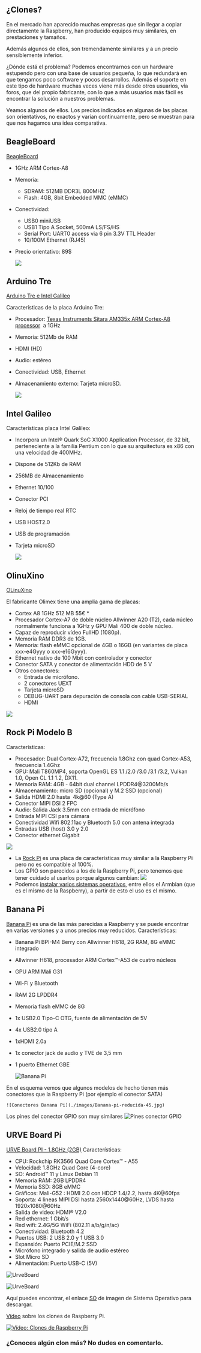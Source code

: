## ¿Clones?

En el mercado han aparecido muchas empresas que sin llegar a copiar directamente la Raspberry, han producido equipos muy similares, en prestaciones y tamaños.

Además algunos de ellos, son tremendamente similares y a un precio sensiblemente inferior.

¿Dónde está el problema? Podemos encontrarnos con un hardware estupendo pero con una base de usuarios pequeña, lo que redundará en que tengamos poco software y pocos desarrollos. Además el soporte en este tipo de hardware muchas veces viene más desde otros usuarios, vía foros, que del propio fabricante, con lo que a más usuarios más fácil es encontrar la solución a nuestros problemas.

Veamos algunos de ellos. Los precios indicados en algunas de las placas son orientativos, no exactos y varían continuamente, pero se muestran para que nos hagamos una idea comparativa.

## BeagleBoard

[BeagleBoard](https://beagleboard.org/)  
* 1GHz ARM Cortex-A8  
* Memoria: 
  * SDRAM: 512MB DDR3L 800MHZ
  * Flash: 4GB, 8bit Embedded MMC (eMMC)
* Conectividad: 
  * USB0  miniUSB
  * USB1 Tipo A Socket, 500mA LS/FS/HS
  * Serial Port: UART0 access via 6 pin 3.3V TTL Header
  * 10/100M Ethernet (RJ45)
* Precio orientativo: 89$

	![](./images/2.3%20BeagleBoard%20ARM%20Cortex%20A8.jpg)


		
## Arduino Tre
[Arduino Tre e Intel Galileo](http://blog.elcacharreo.com/2013/10/04/nuevos-arduino-galileo-y-tre/) 

Características de la placa Arduino Tre: 

* Procesador: [Texas Instruments Sitara AM335x ARM Cortex-A8 processor](http://e2e.ti.com/blogs_/b/toolsinsider/archive/2013/10/03/introducing-arduino-tre.aspx "TI")  a 1GHz
* Memoria: 512Mb de RAM
* HDMI (HD)
* Audio: estéreo
* Conectividad: USB, Ethernet
* Almacenamiento externo: Tarjeta microSD.
					 		 
	![](./images/2.3_ArduinoTre.png)
					
	
## Intel Galileo
Características placa Intel Galileo:

* Incorpora un Intel® Quark SoC X1000 Application Processor, de 32 bit, perteneciente a la familia Pentium con lo que su arquitectura es x86 con una velocidad de 400MHz.
* Dispone de 512Kb de RAM
* 256MB de Almacenamiento
* Ethernet 10/100
* Conector PCI
* Reloj de tiempo real RTC
* USB HOST2.0
* USB de programación
* Tarjeta microSD
	
	![](./images/2.3%20Intel%20Galileo.png)

## OlinuXino
[OLinuXino](https://www.olimex.com/Products/OLinuXino/open-source-hardware)  

El fabricante Olimex tiene una amplia gama de placas:

* Cortex A8 1GHz  512 MB 55€ *
* Procesador Cortex-A7 de doble núcleo Allwinner A20 (T2), cada núcleo normalmente funciona a 1GHz y GPU Mali 400 de doble núcleo.
* Capaz de reproducir vídeo FullHD (1080p).
* Memoria RAM DDR3 de 1GB.
* Memoria: flash eMMC opcional de 4GB o 16GB (en variantes de placa xxx-e4Gyyy o xxx-e16Gyyy).
* Ethernet nativo de 100 Mbit con controlador y conector	
* Conector SATA y conector de alimentación HDD de 5 V
* Otros conectores:
	* Entrada de micrófono.
	* 2 conectores UEXT
	* Tarjeta microSD
	* DEBUG-UART para depuración de consola con cable USB-SERIAL
	* HDMI

 ![](./images/2.3_A20-OLINUXINO_2.png)
 
## Rock Pi Modelo B 
Características:

* Procesador: Dual Cortex-A72, frecuencia 1.8Ghz con quad Cortex-A53, frecuencia 1.4Ghz
* GPU: Mali T860MP4, soporta OpenGL ES 1.1 /2.0 /3.0 /3.1 /3.2, Vulkan 1.0, Open CL 1.1 1.2, DX11.
* Memoria RAM: 4GB - 64bit dual channel LPDDR4@3200Mb/s
* Almacenamiento: micro SD (opcional) y M.2 SSD (opcional)
* Salida HDMI 2.0 hasta  4k@60 (Type A)
* Conector MIPI DSI 2 FPC
* Audio: Salida Jack 3.5mm con entrada de micrófono
* Entrada MIPI CSI para cámara
* Conectividad Wifi 802.11ac y Bluetooth 5.0 con antena integrada
* Entradas USB (host) 3.0 y 2.0
* Conector ethernet Gigabit

![](./images/rock-pi-4-modelo-b-4gb%20reducida%2065.jpg)

* La [Rock Pi](https://tienda.bricogeek.com/compatibles-raspberry/1651-rock-pi-4-modelo-b-4gb.html) es una placa de características muy similar a la Raspberry Pi pero no es compatible al 100%.
* Los GPIO son parecidos a los de la Raspberry Pi, pero tenemos que tener cuidado al usarlos porque algunos cambian: 
![](./images/rock-pi-4-modelo-b-4gb-gpio.jpeg)
* Podemos [instalar varios sistemas operativos](https://wiki.radxa.com/Rockpi4/downloads), entre ellos el Armbian (que es el mismo de la Raspberry), a partir de esto el uso es el mismo.


## Banana Pi
[Banana Pi](http://www.banana-pi.org/) es una de las más parecidas a Raspberry y se puede encontrar en varias versiones y a unos precios muy reducidos.
Características:

* Banana Pi BPI-M4 Berry con Allwinner H618, 2G RAM, 8G eMMC integrado
* Allwinner H618, procesador ARM Cortex™-A53 de cuatro núcleos
* GPU ARM Mali G31
* Wi-Fi y Bluetooth
* RAM 2G LPDDR4
* Memoria flash eMMC de 8G
* 1x USB2.0 Tipo-C OTG, fuente de alimentación de 5V
* 4x USB2.0 tipo A
* 1xHDMI 2.0a
* 1x conector jack de audio y TVE de 3,5 mm
* 1 puerto Ethernet GBE

	![Banana Pi](./images/BananaPi-A45degree-marco-reducido.jpg)

En el esquema vemos que algunos modelos de hecho tienen más conectores que la Raspberry Pi (por ejemplo el conector SATA) 

	![Conectores Banana Pi](./images/Banana-pi-reducida-45.jpg)


Los pines del conector GPIO son muy similares
	![Pines conector GPIO](./images/26pins-header-reducido60.jpg)

## URVE Board Pi
[URVE Board PI - 1.8GHz (2GB)](https://tienda.bricogeek.com/compatibles-raspberry/1787-urve-board-pi-18ghz-2gb.html)
Características: 
 * CPU: Rockchip RK3566 Quad Core Cortex™ - A55 
 * Velocidad: 1.8GHz Quad Core (4-core)
 * SO: Android™ 11 y Linux Debian 11
 * Memoria RAM: 2GB LPDDR4
 * Memoria SSD: 8GB eMMC
 * Gráficos: Mali-G52 : HDMI 2.0 con HDCP 1.4/2.2, hasta 4K@60fps
 * Soporta: 4 lineas MIPI DSI hasta 2560x1440@60Hz, LVDS hasta 1920x1080@60Hz
 * Salida de video: HDMI® V2.0
 * Red ethernet: 1 Gbit/s
 * Red wifi: 2.4G/5G WiFi (802.11 a/b/g/n/ac)
 * Conectividad: Bluetooth 4.2
 * Puertos USB: 2 USB 2.0 y 1 USB 3.0
 * Expansión: Puerto PCIE/M.2 SSD
 * Micrófono integrado y salida de audio estéreo
 * Slot Micro SD
 * Alimentación: Puerto USB-C (5V)

![UrveBoard](./images/urve-board-18ghz-2gb-reducida50.jpg)

![UrveBoard](./images/urve-board-Pi-18ghz-2GB-reducida50.jpg)


Aquí puedes encontrar, el enlace [SO](https://oc.eveo.pl:789/owncloud/s/FcMZ3CpSf6lPMTw/download) de imagen de Sistema Operativo para descargar.

[Vídeo](https://drive.google.com/file/d/1AXbB0wSZAc-FnOvhnLwY1ILlbNocvv-5/view?usp=sharing) sobre los clones de Raspberry Pi.

[![Vídeo: Clones de Raspberry Pi](https://img.youtube.com/vi/OX3YdERMgOo/0.jpg)](https://drive.google.com/file/d/1AXbB0wSZAc-FnOvhnLwY1ILlbNocvv-5/view?usp=sharing)

### ¿Conoces algún clon más? No dudes en comentarlo.
